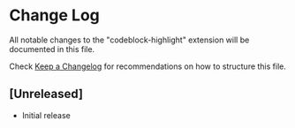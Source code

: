 # Change Log

All notable changes to the "codeblock-highlight" extension will be documented in this file.

Check [Keep a Changelog](http://keepachangelog.com/) for recommendations on how to structure this file.

## [Unreleased]

- Initial release
